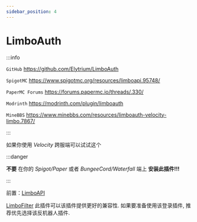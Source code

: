 ```yaml
---
sidebar_position: 4
---
```


# LimboAuth

:::info

`GitHub` https://github.com/Elytrium/LimboAuth

`SpigotMC` https://www.spigotmc.org/resources/limboapi.95748/

`PaperMC Forums` https://forums.papermc.io/threads/.330/

`Modrinth` https://modrinth.com/plugin/limboauth

`MineBBS` https://www.minebbs.com/resources/limboauth-velocity-limbo.7867/

:::

如果你使用 *Velocity* 跨服端可以试试这个

:::danger

**不要** 在你的 *Spigot/Paper* 或者 *BungeeCord/Waterfall* 端上 **安装此插件!!!**

:::

前置：[LimboAPI](https://github.com/Elytrium/LimboAPI)

[LimboFilter](https://github.com/Elytrium/LimboFilter) 此插件可以该插件提供更好的兼容性. 如果要准备使用该登录插件, 推荐优先选择该反机器人插件.
